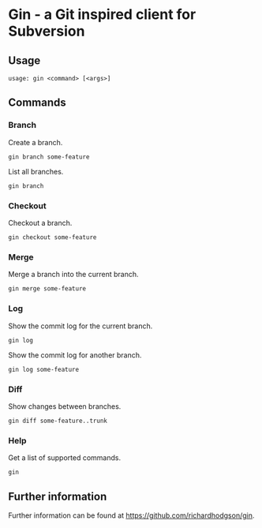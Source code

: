 Gin - a Git inspired client for Subversion
==========================================

## Usage

    usage: gin <command> [<args>]

## Commands

### Branch

Create a branch.

    gin branch some-feature

List all branches.

    gin branch

### Checkout

Checkout a branch.

    gin checkout some-feature

### Merge

Merge a branch into the current branch.

    gin merge some-feature

### Log

Show the commit log for the current branch.

    gin log

Show the commit log for another branch.

    gin log some-feature

### Diff

Show changes between branches.

    gin diff some-feature..trunk

### Help

Get a list of supported commands.

    gin

## Further information

Further information can be found at https://github.com/richardhodgson/gin.
